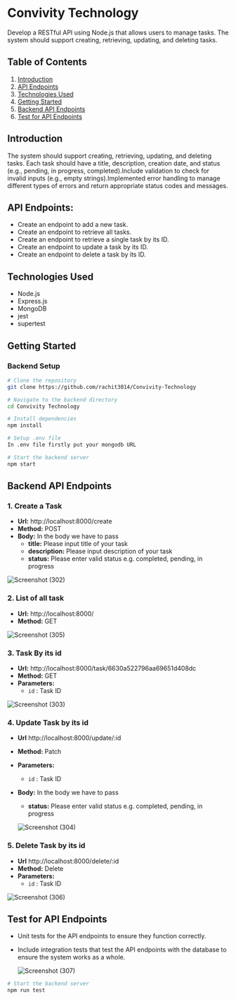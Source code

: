 # Convivity Technology

Develop a RESTful API using Node.js that allows users to manage tasks. The system should support creating, retrieving, updating, and deleting tasks.

## Table of Contents

1. [Introduction](#introduction)
2. [API Endpoints](#api-endpoints)
3. [Technologies Used](#technologies-used)
4. [Getting Started](#getting-started)
5. [Backend API Endpoints](#backend-api-endpoints)
6. [Test for API Endpoints](#test-for-api-endpoints)

## Introduction
The system should support creating, retrieving, updating, and deleting tasks. Each task should have a title, description, creation date, and status (e.g., pending, in progress, completed).Include validation to check for invalid inputs (e.g., empty strings).Implemented error handling to manage different types of errors and return appropriate status codes and messages.


## API Endpoints:
- Create an endpoint to add a new task.
- Create an endpoint to retrieve all tasks.
- Create an endpoint to retrieve a single task by its ID.
- Create an endpoint to update a task by its ID.
- Create an endpoint to delete a task by its ID.


## Technologies Used

- Node.js
- Express.js
- MongoDB
- jest
- supertest


## Getting Started

### Backend Setup

```bash
# Clone the repository
git clone https://github.com/rachit3014/Convivity-Technology

# Navigate to the backend directory
cd Convivity Technology

# Install dependencies
npm install

# Setup .env file
In .env file firstly put your mongodb URL

# Start the backend server
npm start
```

## Backend API Endpoints
### 1. Create a Task

- **Url:** http://localhost:8000/create
- **Method:** POST
- **Body:** In the body we have to pass
  - **title:** Please input title of your task
  - **description:** Please input description of your task
  - **status:** Please enter valid status e.g. completed, pending, in progress 

![Screenshot (302)](https://github.com/rachit3014/Convivity-Technology/assets/84663169/46c90cab-20d0-4cae-bf44-2484550b6268)

### 2. List of all task

- **Url:** http://localhost:8000/
- **Method:** GET

![Screenshot (305)](https://github.com/rachit3014/Convivity-Technology/assets/84663169/1ad5865a-1d5d-44b0-b13a-3bbabb1cb2c2)


### 3. Task By its id

- **Url:** http://localhost:8000/task/6630a522796aa69651d408dc
- **Method:** GET
- **Parameters:**
  -  `id` : Task ID

![Screenshot (303)](https://github.com/rachit3014/Convivity-Technology/assets/84663169/1fe0ab77-6d9c-45b7-817b-ba1ba1721a76)


### 4. Update Task by its id

- **Url**  http://localhost:8000/update/:id
- **Method:** Patch
- **Parameters:**
  -  `id` : Task ID
- **Body:** In the body we have to pass
  - **status:** Please enter valid status e.g. completed, pending, in progress

  ![Screenshot (304)](https://github.com/rachit3014/Convivity-Technology/assets/84663169/539049c3-3966-465e-a5f5-a100043a5885)


### 5. Delete Task by its id

- **Url** http://localhost:8000/delete/:id
- **Method:** Delete
- **Parameters:**
  - `id` : Task ID

![Screenshot (306)](https://github.com/rachit3014/Convivity-Technology/assets/84663169/8ca73636-3e83-4a28-89b5-7695dbbb6ffd)


## Test for API Endpoints

- Unit tests for the API endpoints to ensure they function correctly.
- Include integration tests that test the API endpoints with the database to ensure the system works as a whole.

  ![Screenshot (307)](https://github.com/rachit3014/Convivity-Technology/assets/84663169/abfdf1fe-07a3-47d2-a04b-533b1b28ac03)

```bash
# Start the backend server
npm run test
```
